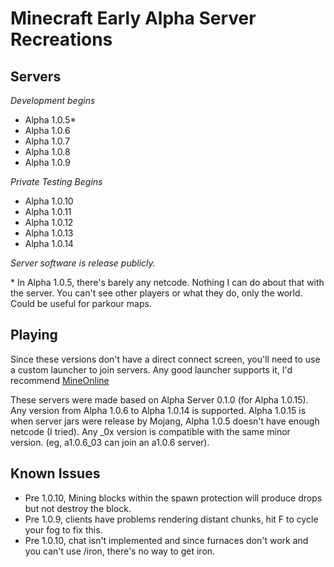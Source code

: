 # Minecraft Early Alpha Server Recreations
## Servers

*Development begins*
- Alpha 1.0.5*
- Alpha 1.0.6
- Alpha 1.0.7
- Alpha 1.0.8
- Alpha 1.0.9

*Private Testing Begins*

- Alpha 1.0.10
- Alpha 1.0.11
- Alpha 1.0.12
- Alpha 1.0.13
- Alpha 1.0.14

*Server software is release publicly.*

\* In Alpha 1.0.5, there's barely any netcode. Nothing I can do about that with the server. You can't see other players or what they do, only the world. Could be useful for parkour maps.

## Playing
Since these versions don't have a direct connect screen, you'll need to use a custom launcher to join servers.
Any good launcher supports it, I'd recommend [MineOnline](https://mineonline.codie.gg/)

These servers were made based on Alpha Server 0.1.0 (for Alpha 1.0.15).
Any version from Alpha 1.0.6 to Alpha 1.0.14 is supported.
Alpha 1.0.15 is when server jars were release by Mojang, Alpha 1.0.5 doesn't have enough netcode (I tried).
Any _0x version is compatible with the same minor version. (eg, a1.0.6_03 can join an a1.0.6 server).

## Known Issues
- Pre 1.0.10, Mining blocks within the spawn protection will produce drops but not destroy the block.
- Pre 1.0.9, clients have problems rendering distant chunks, hit F to cycle your fog to fix this.
- Pre 1.0.10, chat isn't implemented and since furnaces don't work and you can't use /iron, there's no way to get iron.
